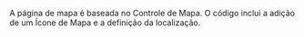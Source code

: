 ﻿A página de mapa é baseada no Controle de Mapa.  O código inclui a adição de um Ícone de Mapa e a definição da localização.
